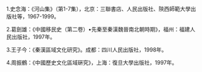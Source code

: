    

1.史念海：《河山集》（第1-7集），北京：三聯書店、人民出版社、陝西師範大學出版社等，1967-1999。

2.葛劍雄：《中國移民史（第二卷）•先秦至秦漢魏晉南北朝時期》，福州：福建人民出版社，1997年。

3.王子今：《秦漢區域文化研究》。成都：四川人民出版社，1998年。

4.周振鶴：《中國歷史文化區域硏究》，上海：復旦大學出版社，1997年。